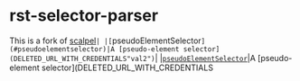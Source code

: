 # rst-selector-parser

This is a fork of [scalpel](DELETED_URL_WITH_CREDENTIALS"val2")`|
|[`pseudoElementSelector`](#pseudoelementselector)|A [pseudo-element selector](DELETED_URL_WITH_CREDENTIALS"val2")`|
|[`pseudoElementSelector`](#pseudoelementselector)|A [pseudo-element selector](DELETED_URL_WITH_CREDENTIALS